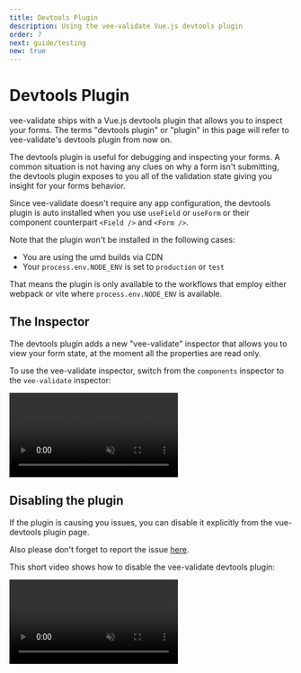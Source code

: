 ```yaml
---
title: Devtools Plugin
description: Using the vee-validate Vue.js devtools plugin
order: 7
next: guide/testing
new: true
---
```


# Devtools Plugin <DocBadge title="v4.5" />

vee-validate ships with a Vue.js devtools plugin that allows you to inspect your forms. The terms "devtools plugin" or "plugin" in this page will refer to vee-validate's devtools plugin from now on.

The devtools plugin is useful for debugging and inspecting your forms. A common situation is not having any clues on why a form isn't submitting, the devtools plugin exposes to you all of the validation state giving you insight for your forms behavior.

Since vee-validate doesn't require any app configuration, the devtools plugin is auto installed when you use `useField` or `useForm` or their component counterpart `<Field />` and `<Form />`.

<doc-tip type="warn">    
  Note that the plugin won't be installed in the following cases:

- You are using the umd builds via CDN
- Your `process.env.NODE_ENV` is set to `production` or `test`

That means the plugin is only available to the workflows that employ either webpack or vite where `process.env.NODE_ENV` is available.

</doc-tip>

## The Inspector

The devtools plugin adds a new "vee-validate" inspector that allows you to view your form state, at the moment all the properties are read only.

To use the vee-validate inspector, switch from the `components` inspector to the `vee-validate` inspector:

<video src="/video/inspector.mp4" autoplay muted loop loading="lazy"></video>

## Disabling the plugin

If the plugin is causing you issues, you can disable it explicitly from the vue-devtools plugin page.

Also please don't forget to report the issue [here](https://github.com/logaretm/vee-validate/issues/new?assignees=&labels=&template=bug_report.yaml).

This short video shows how to disable the vee-validate devtools plugin:

<video src="/video/disable-plugin.mp4" autoplay muted loop loading="lazy"></video>

